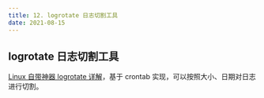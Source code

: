 ```yaml
---
title: 12. logrotate 日志切割工具
date: 2021-08-15
---
```


## logrotate 日志切割工具

[Linux 自带神器 logrotate 详解](https://mp.weixin.qq.com/s/QaRNQvNfA9dyZe9Vd2RBFw)，基于 crontab 实现，可以按照大小、日期对日志进行切割。